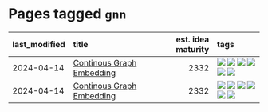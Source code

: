 # Pages tagged `gnn`

|last_modified|title|est. idea maturity|tags
|:---|:---|---:|:---|
|2024-04-14|[Continous Graph Embedding](../semantic_space_geometry.md)|2332|[![](https://img.shields.io/badge/tag-differential_geometry-e33481)](../tags/differential_geometry.md) [![](https://img.shields.io/badge/tag-experimental-b25b5)](../tags/experimental.md) [![](https://img.shields.io/badge/tag-gnn-b59164)](../tags/gnn.md) [![](https://img.shields.io/badge/tag-ricci_tensor-2b1224)](../tags/ricci_tensor.md) [![](https://img.shields.io/badge/tag-riemannian_geometry-869cae)](../tags/riemannian_geometry.md) [![](https://img.shields.io/badge/tag-topology-3c7f53)](../tags/topology.md)|
|2024-04-14|[Continous Graph Embedding](../continuous_graph_embedding.md)|2332|[![](https://img.shields.io/badge/tag-differential_geometry-e33481)](../tags/differential_geometry.md) [![](https://img.shields.io/badge/tag-experimental-b25b5)](../tags/experimental.md) [![](https://img.shields.io/badge/tag-gnn-b59164)](../tags/gnn.md) [![](https://img.shields.io/badge/tag-ricci_tensor-2b1224)](../tags/ricci_tensor.md) [![](https://img.shields.io/badge/tag-riemannian_geometry-869cae)](../tags/riemannian_geometry.md) [![](https://img.shields.io/badge/tag-topology-3c7f53)](../tags/topology.md)|